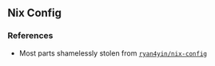 ## Nix Config

### References

- Most parts shamelessly stolen from [`ryan4yin/nix-config`](https://github.com/ryan4yin/nix-config)
